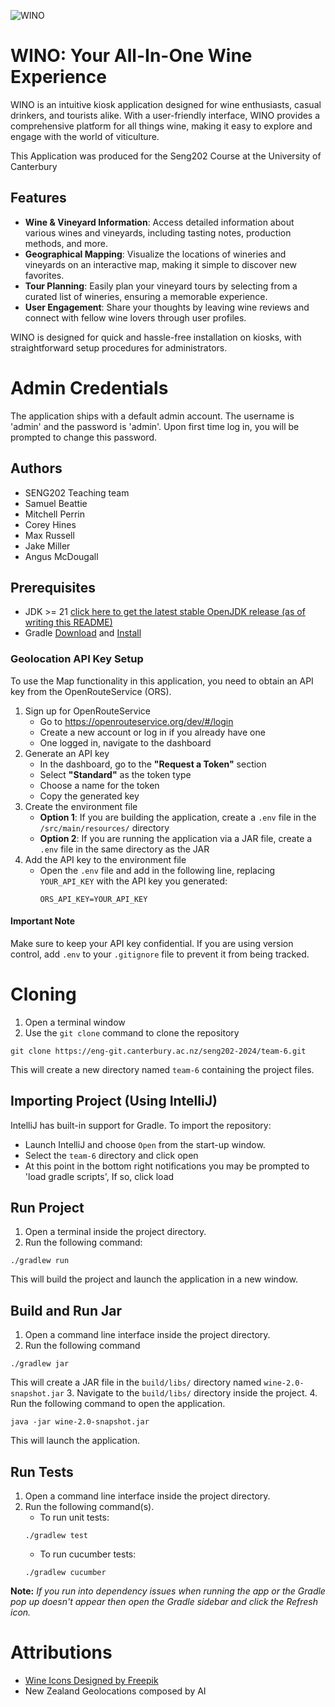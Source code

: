 ![WINO](./src/main/resources/logo-red-bg.png)

# WINO: Your All-In-One Wine Experience

WINO is an intuitive kiosk application designed for wine enthusiasts, casual drinkers, and tourists alike. With a user-friendly interface, WINO provides a comprehensive platform for all things wine, making it easy to explore and engage with the world of viticulture.

This Application was produced for the Seng202 Course at the University of Canterbury

## Features
- **Wine & Vineyard Information**: Access detailed information about various wines and vineyards, including tasting notes, production methods, and more.
- **Geographical Mapping**: Visualize the locations of wineries and vineyards on an interactive map, making it simple to discover new favorites.
- **Tour Planning**: Easily plan your vineyard tours by selecting from a curated list of wineries, ensuring a memorable experience.
- **User Engagement**: Share your thoughts by leaving wine reviews and connect with fellow wine lovers through user profiles.

WINO is designed for quick and hassle-free installation on kiosks, with straightforward setup procedures for administrators.

# Admin Credentials
The application ships with a default admin account. The username is 'admin' and the password is 'admin'. Upon first time log in, you will be prompted to change this password.

## Authors

- SENG202 Teaching team
- Samuel Beattie
- Mitchell Perrin
- Corey Hines
- Max Russell
- Jake Miller
- Angus McDougall

## Prerequisites

- JDK >=
  21 [click here to get the latest stable OpenJDK release (as of writing this README)](https://jdk.java.net/18/)
- Gradle [Download](https://gradle.org/releases/) and [Install](https://gradle.org/install/)

### Geolocation API Key Setup
To use the Map functionality in this application, you need to obtain an API key from the OpenRouteService (ORS).

1. Sign up for OpenRouteService
    * Go to https://openrouteservice.org/dev/#/login
    * Create a new account or log in if you already have one
    * One logged in, navigate to the dashboard
2. Generate an API key
    * In the dashboard, go to the **"Request a Token"** section
    * Select **"Standard"** as the token type
    * Choose a name for the token
    * Copy the generated key
3. Create the environment file
    * **Option 1**: If you are building the application, create a `.env` file in the `/src/main/resources/` directory
    * **Option 2**: If you are running the application via a JAR file, create a `.env` file in the same directory as the JAR
4. Add the API key to the environment file
    * Open the `.env` file and add in the following line, replacing `YOUR_API_KEY` with the API key you generated:
        ```
       ORS_API_KEY=YOUR_API_KEY
        ```

#### Important Note
Make sure to keep your API key confidential. If you are using version control, add `.env` to your `.gitignore` file to prevent it from being tracked.

# Cloning
1. Open a terminal window
2. Use the `git clone` command to clone the repository
```
git clone https://eng-git.canterbury.ac.nz/seng202-2024/team-6.git
```
This will create a new directory named `team-6` containing the project files.


## Importing Project (Using IntelliJ)
IntelliJ has built-in support for Gradle. To import the repository:

- Launch IntelliJ and choose `Open` from the start-up window.
- Select the `team-6` directory and click open
- At this point in the bottom right notifications you may be prompted to 'load gradle scripts', If so, click load


## Run Project
1. Open a terminal inside the project directory.
2. Run the following command:
```
./gradlew run
```
This will build the project and launch the application in a new window.


## Build and Run Jar
1. Open a command line interface inside the project directory.
2. Run the following command
```
./gradlew jar
```
This will create a JAR file in the `build/libs/` directory named `wine-2.0-snapshot.jar`
3. Navigate to the `build/libs/` directory inside the project.
4. Run the following command to open the application.
```
java -jar wine-2.0-snapshot.jar
```
This will launch the application.


## Run Tests
1. Open a command line interface inside the project directory.
2. Run the following command(s).
   - To run unit tests:
   ```
   ./gradlew test
   ```
   - To run cucumber tests:
   ```
   ./gradlew cucumber
   ```

**Note:** *If you run into dependency issues when running the app or the Gradle pop up doesn't
appear then open the Gradle sidebar and click the Refresh icon.*

# Attributions

- [Wine Icons Designed by Freepik](https://www.freepik.com/free-vector/realistic-wine-collection-bottles-glasses-with-white-red-rose-beverages-isolated_10347028.htm)
- New Zealand Geolocations composed by AI
